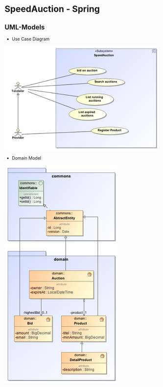 # SpeedAuction - Spring

## UML-Models

- Use Case Diagram

![Use Case](https://github.com/idueppe/springspeedauction/blob/master/src/main/site/models/usecase.png)

- Domain Model

![Domain](https://github.com/idueppe/springspeedauction/blob/master/src/main/site/models/domain.png)
